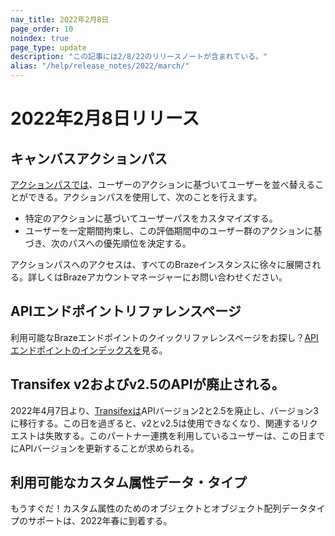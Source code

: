 ```yaml
---
nav_title: 2022年2月8日
page_order: 10
noindex: true
page_type: update
description: "この記事には2/8/22のリリースノートが含まれている。"
alias: "/help/release_notes/2022/march/"
---
```

# 2022年2月8日リリース

## キャンバスアクションパス

[アクションパスでは]({{site.baseurl}}/user_guide/engagement_tools/canvas/canvas_components/action_paths/)、ユーザーのアクションに基づいてユーザーを並べ替えることができる。アクションパスを使用して、次のことを行えます。
- 特定のアクションに基づいてユーザーパスをカスタマイズする。 
- ユーザーを一定期間拘束し、この評価期間中のユーザー群のアクションに基づき、次のパスへの優先順位を決定する。 

アクションパスへのアクセスは、すべてのBrazeインスタンスに徐々に展開される。詳しくはBrazeアカウントマネージャーにお問い合わせください。

## APIエンドポイントリファレンスページ

利用可能なBrazeエンドポイントのクイックリファレンスページをお探し？[APIエンドポイントのインデックスを]({{site.baseurl}}/api/endpoints/)見る。

## Transifex v2およびv2.5のAPIが廃止される。
2022年4月7日より、[Transifexは]({{site.baseurl}}/partners/message_personalization/localization/transifex/#transifex)APIバージョン2と2.5を廃止し、バージョン3に移行する。この日を過ぎると、v2とv2.5は使用できなくなり、関連するリクエストは失敗する。このパートナー連携を利用しているユーザーは、この日までにAPIバージョンを更新することが求められる。

## 利用可能なカスタム属性データ・タイプ
もうすぐだ！カスタム属性のためのオブジェクトとオブジェクト配列データタイプのサポートは、2022年春に到着する。